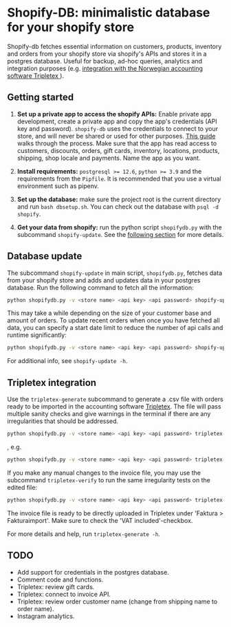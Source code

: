 # Shopify-DB: minimalistic database for your shopify store

Shopify-db fetches essential information on customers, products, inventory and orders from your shopify store via shopify's APIs and stores it in a postgres database. Useful for backup, ad-hoc queries, analytics and integration purposes (e.g. [integration with the Norwegian accounting software Tripletex ](##tripletex-integration)).

## Getting started
1. __Set up a private app to access the shopify APIs:__ Enable private app development, create a private app and copy the app's credentials (API key and password). `shopify-db` uses the credentials to connect to your store, and will never be shared or used for other purposes. [This guide](https://help.shopify.com/en/manual/apps/private-apps) walks through the process. Make sure that the app has read access to customers, discounts, orders, gift cards, inventory, locations, products, shipping, shop locale and payments. Name the app as you want.

2. __Install requirements:__ `postgresql >= 12.6`, `python >= 3.9` and the requirements from the `Pipfile`. It is recommended that you use a virtual environment such as pipenv.

3. __Set up the database:__ make sure the project root is the current directory and run ```bash dbsetup.sh```. You can check out the database with `psql -d shopify`.

4. __Get your data from shopify:__ run the python script `shopifydb.py` with the subcommand `shopify-update`. See the [following section](#database-update) for more details.

## Database update
The subcommand `shopify-update` in main script, `shopifydb.py`, fetches data from your shopify store and adds and updates data in your postgres database. Run the following command to fetch all the information:
```bash
python shopifydb.py -v <store name> <api key> <api password> shopify-update
```

This may take a while depending on the size of your customer base and amount of orders. To update recent orders when once you have fetched all data, you can specify a start date limit to reduce the number of api calls and runtime significantly:
```bash
python shopifydb.py -v <store name> <api key> <api password> shopify-update -f 2021-06-01
```

For additional info, see `shopify-update -h`.

## Tripletex integration
Use the `tripletex-generate` subcommand to generate a .csv file with orders ready to be imported in the accounting software [Tripletex](https://www.tripletex.no/). The file will pass multiple sanity checks and give warnings in the terminal if there are any irregularities that should be addressed.
```bash
python shopifydb.py -v <store name> <api key> <api password> tripletex-generate tripletex-invoice/delme.csv <from date> <to date> <invoice start number> -g <gateway mappings>
```

, e.g.
```bash
python shopifydb.py -v <store name> <api key> <api password> tripletex-generate invoice.csv 2021-05-01 2021-06-30 144 -g vipps:Vipps stripe:Stripe
```

If you make any manual changes to the invoice file, you may use the subcommand `tripletex-verify` to run the same irregularity tests on the edited file:
```bash
python shopifydb.py -v <store name> <api key> <api password> tripletex-verify invoice.csv 144 vipps:Vipps stripe:Stripe
```

The invoice file is ready to be directly uploaded in Tripletex under 'Faktura > Fakturaimport'. Make sure to check the 'VAT included'-checkbox.

For more details and help, run `tripletex-generate -h`.

## TODO
* Add support for credentials in the postgres database.
* Comment code and functions.
* Tripletex: review gift cards.
* Tripletex: connect to invoice API.
* Tripletex: review order customer name (change from shipping name to order name).
* Instagram analytics.
